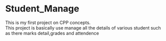 # Student_Manage
This is my first project on CPP concepts.
<br>
This project is basically use manage all the details of various student such as there marks detail,grades and attendence 
